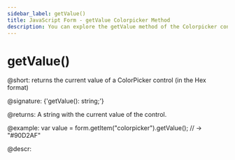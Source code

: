 ```yaml
---
sidebar_label: getValue()
title: JavaScript Form - getValue Colorpicker Method 
description: You can explore the getValue method of the Colorpicker control of Form in the documentation of the DHTMLX JavaScript UI library. Browse developer guides and API reference, try out code examples and live demos, and download a free 30-day evaluation version of DHTMLX Suite 7.
---
```


# getValue()

@short: returns the current value of a ColorPicker control (in the Hex format)

@signature: {'getValue(): string;'}

@returns:
A string with the current value of the control.

@example:
var value = form.getItem("colorpicker").getValue();
// -> "#90D2AF"

@descr:
